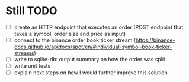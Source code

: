 # Still TODO

- [ ] create an HTTP endpoint that executes an order (POST endpoint that takes a symbol, order size and price as input)
- [ ] connect to the binance order book ticker stream (https://binance-docs.github.io/apidocs/spot/en/#individual-symbol-book-ticker-streams)
- [ ] write to sqlite-db: output summary on how the order was split
- [ ] write unit tests
- [ ] explain next steps on how I would further improve this solution
